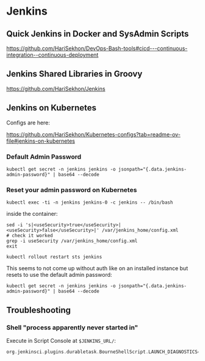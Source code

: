 # Jenkins

## Quick Jenkins in Docker and SysAdmin Scripts

https://github.com/HariSekhon/DevOps-Bash-tools#cicd---continuous-integration--continuous-deployment

## Jenkins Shared Libraries in Groovy

https://github.com/HariSekhon/Jenkins

## Jenkins on Kubernetes

Configs are here:

https://github.com/HariSekhon/Kubernetes-configs?tab=readme-ov-file#jenkins-on-kubernetes

### Default Admin Password

```shell
kubectl get secret -n jenkins jenkins -o jsonpath="{.data.jenkins-admin-password}" | base64 --decode
```

### Reset your admin password on Kubernetes

```shell
kubectl exec -ti -n jenkins jenkins-0 -c jenkins -- /bin/bash
```
inside the container:
```shell
sed -i 's|<useSecurity>true</useSecurity>|<useSecurity>false</useSecurity>|' /var/jenkins_home/config.xml
# check it worked
grep -i useSecurity /var/jenkins_home/config.xml
exit
```

```shell
kubectl rollout restart sts jenkins
```
This seems to not come up without auth like on an installed instance but resets to use the default admin password:

```shell
kubectl get secret -n jenkins jenkins -o jsonpath="{.data.jenkins-admin-password}" | base64 --decode
```

## Troubleshooting

### Shell "process apparently never started in"

Execute in Script Console at `$JENKINS_URL/`:
```groovy
org.jenkinsci.plugins.durabletask.BourneShellScript.LAUNCH_DIAGNOSTICS=true
```
